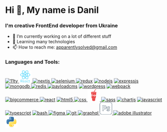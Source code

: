 <h1 align="left">Hi 👋, My name is Danil</h1>
<h3 align="left">I'm creative FrontEnd developer from Ukraine</h3>

- 🔭 I’m currently working on a lot of different stuff
- 🌱 Learning many technologies
- 📫 How to reach me: apparentlysolved@gmail.com
  
<h3 align="left">Languages and Tools:</h3>
<p align="left"> 
<a href="https://www.11ty.dev/" target="_blank" rel="noreferrer"> <img src="https://gist.githubusercontent.com/vivek32ta/c7f7bf583c1fb1c58d89301ea40f37fd/raw/f4c85cce5790758286b8f155ef9a177710b995df/11ty.svg" alt="11ty" width="40" height="40"/></a><a href="https://ru.reactjs.org/" target="_blank" rel="noreferrer"> <img src="https://raw.githubusercontent.com/devicons/devicon/master/icons/react/react-original-wordmark.svg" alt="react" width="40" height="40"/></a><a href="https://nextjs.org/" target="_blank" rel="noreferrer"> <img src="https://upload.vectorlogo.zone/logos/nextjs/images/abcffb25-b56d-475f-9c82-26818776dc33.svg" alt="nextjs" width="40" height="40"/></a><a href="https://www.selenium.dev/" target="_blank" rel="noreferrer"> <img src="https://raw.githubusercontent.com/simple-icons/simple-icons/master/icons/selenium.svg" alt="selenium" width="40" height="40"/> </a><a href="https://redux.js.org/" target="_blank" rel="noreferrer"> <img src="https://upload.vectorlogo.zone/logos/js_redux/images/02d76d00-fc90-4c0e-bce7-8a02b6c89d4f.svg" alt="redux" width="40" height="40"/></a> <a href="https://nodejs.org/en" target="_blank" rel="noreferrer"> <img src="https://www.vectorlogo.zone/logos/nodejs/nodejs-icon.svg" alt="nodejs" width="40" height="40"/></a> <a href="https://expressjs.com/ru/" target="_blank" rel="noreferrer"> <img src="https://www.vectorlogo.zone/logos/expressjs/expressjs-ar21.svg" alt="expressjs" width="40" height="40"/></a> <a href="https://www.mongodb.com/" target="_blank" rel="noreferrer"> <img src="https://www.vectorlogo.zone/logos/mongodb/mongodb-ar21.svg" alt="mongodb" width="40" height="40"/></a><a href="https://redis.io/" target="_blank" rel="noreferrer"> <img src="https://www.vectorlogo.zone/logos/redis/redis-icon.svg" alt="redis" width="40" height="40"/></a><a href="https://payloadcms.com/" target="_blank" rel="noreferrer"> <img src="https://bookface-images.s3.amazonaws.com/logos/a9bf6fe34782a3bc2e189891097f78879152e79c.png" alt="payloadcms" width="40" height="40"/></a> <a href="https://wordpress.com/" target="_blank" rel="noreferrer"> <img src="https://www.vectorlogo.zone/logos/wordpress/wordpress-icon.svg" alt="wordpress" width="40" height="40"/></a> <a href="https://webpack.js.org/" target="_blank" rel="noreferrer"> <img src="https://www.vectorlogo.zone/logos/js_webpack/js_webpack-icon.svg" alt="webpack" width="40" height="40"/></a><a href="https://bigcommerce.com/" target="_blank" rel="noreferrer"> <img src="https://www.vectorlogo.zone/logos/bigcommerce/bigcommerce-icon.svg" alt="bigcommerce" width="40" height="40"/></a><a href="https://jquery.com/" target="_blank" rel="noreferrer"> <img src="https://www.vectorlogo.zone/logos/jquery/jquery-vertical.svg" alt="react" width="40" height="40"/></a>  <a href="#" target="_blank" rel="noreferrer"> <img src="https://www.vectorlogo.zone/logos/w3_html5/w3_html5-icon.svg" alt="html5" width="40" height="40"/></a><a href="#" target="_blank" rel="noreferrer"> <img src="https://www.vectorlogo.zone/logos/w3_css/w3_css-icon.svg" alt="css" width="40" height="40"/></a><a href="https://gulpjs.com/" target="_blank" rel="noreferrer"> <img src="https://raw.githubusercontent.com/devicons/devicon/master/icons/gulp/gulp-plain.svg" alt="gulp" width="40" height="40"/></a><a href="https://sass-lang.com/" target="_blank" rel="noreferrer"> <img src="https://upload.vectorlogo.zone/logos/sass-lang/images/a0ade321-2cfb-4671-b5a6-9999a7e55551.svg" alt="sass" width="40" height="40"/></a> <a href="https://www.chartjs.org/" target="_blank" rel="noreferrer"> <img src="https://www.chartjs.org/img/chartjs-logo.svg" alt="chartjs" width="40" height="40"/></a> <a href="#" target="_blank" rel="noreferrer"> <img src="https://upload.vectorlogo.zone/logos/javascript/images/239ec8a4-163e-4792-83b6-3f6d96911757.svg" alt="javascript" width="40" height="40"/></a> <a href="https://www.typescriptlang.org/" target="_blank" rel="noreferrer"> <img src="https://www.vectorlogo.zone/logos/typescriptlang/typescriptlang-icon.svg" alt="typescript" width="40" height="40"/></a> <a href="https://www.gnu.org/software/bash/" target="_blank" rel="noreferrer"> <img src="https://www.vectorlogo.zone/logos/gnu_bash/gnu_bash-icon.svg" alt="bash" width="40" height="40"/> </a> <a href="https://www.figma.com/" target="_blank" rel="noreferrer"> <img src="https://www.vectorlogo.zone/logos/figma/figma-icon.svg" alt="figma" width="40" height="40"/> </a> <a href="https://git-scm.com/" target="_blank" rel="noreferrer"> <img src="https://www.vectorlogo.zone/logos/git-scm/git-scm-icon.svg" alt="git" width="40" height="40"/> </a> <a href="https://graphql.org/" target="_blank" rel="noreferrer"> <img src="https://www.vectorlogo.zone/logos/graphql/graphql-icon.svg" alt="graphql" width="40" height="40"/> </a> <a href="https://www.photoshop.com/en" target="_blank" rel="noreferrer"> <img src="https://raw.githubusercontent.com/devicons/devicon/master/icons/photoshop/photoshop-line.svg" alt="photoshop" width="40" height="40"/><a href="https://www.adobe.com/ru/products/illustrator.html" target="_blank" rel="noreferrer"> <img src="https://www.vectorlogo.zone/logos/adobe_illustrator/adobe_illustrator-icon.svg" alt="adobe illustrator" width="40" height="40"/> </a><a href="https://www.python.org/" target="_blank" rel="noreferrer"> <img src="https://raw.githubusercontent.com/devicons/devicon/master/icons/python/python-original.svg" alt="python" width="40" height="40"/> </a>
</p>
